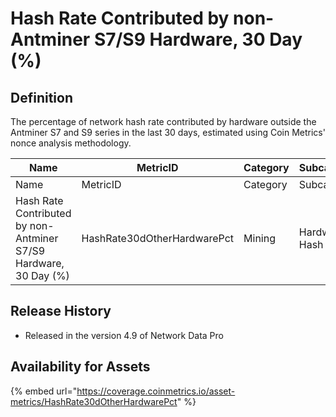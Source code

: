 # Hash Rate Contributed by non-Antminer S7/S9 Hardware, 30 Day (%)

## Definition

The percentage of network hash rate contributed by hardware outside the Antminer S7 and S9 series in the last 30 days, estimated using Coin Metrics' nonce analysis methodology.

<table data-header-hidden><thead><tr><th width="366">Name</th><th>MetricID</th><th>Category</th><th>Subcategory</th><th>Type</th><th>Unit</th><th>Interval</th></tr></thead><tbody><tr><td>Name</td><td>MetricID</td><td>Category</td><td>Subcategory</td><td>Type</td><td>Unit</td><td>Interval</td></tr><tr><td>Hash Rate Contributed by non-Antminer S7/S9 Hardware, 30 Day (%)</td><td>HashRate30dOtherHardwarePct</td><td>Mining</td><td>Hardware Hash Rate</td><td>Ratio</td><td>Dimensionless</td><td>30 days</td></tr></tbody></table>

## Release History

* Released in the version 4.9 of Network Data Pro

## Availability for Assets

{% embed url="https://coverage.coinmetrics.io/asset-metrics/HashRate30dOtherHardwarePct" %}
